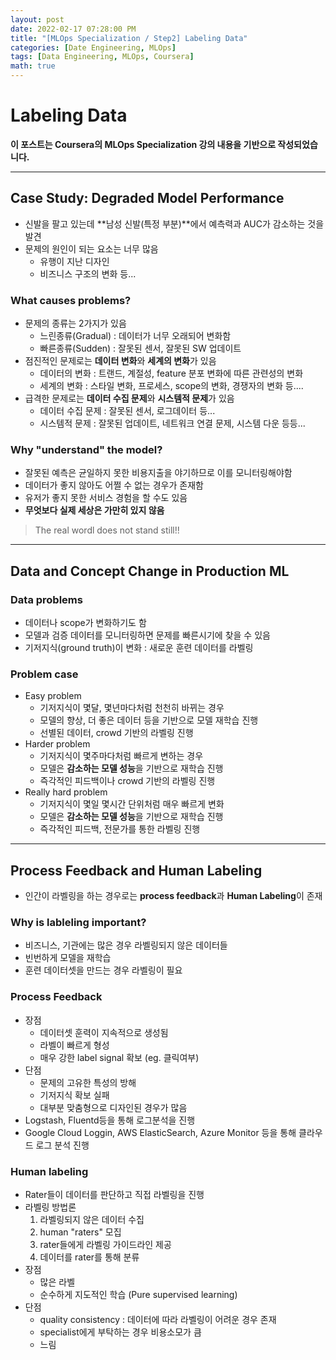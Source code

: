 ```yaml
---
layout: post
date: 2022-02-17 07:28:00 PM
title: "[MLOps Specialization / Step2] Labeling Data"
categories: [Date Engineering, MLOps]
tags: [Data Engineering, MLOps, Coursera]
math: true
---
```


# Labeling Data

**이 포스트는 Coursera의 MLOps Specialization 강의 내용을 기반으로 작성되었습니다.**

---

## Case Study: Degraded Model Performance

- 신발을 팔고 있는데 **남성 신발(특정 부분)**에서 예측력과 AUC가 감소하는 것을 발견
- 문제의 원인이 되는 요소는 너무 많음
  - 유행이 지난 디자인
  - 비즈니스 구조의 변화 등...

### What causes problems?

- 문제의 종류는 2가지가 있음
  - 느린종류(Gradual) : 데이터가 너무 오래되어 변화함
  - 빠른종류(Sudden) : 잘못된 센서, 잘못된 SW 업데이트
- 점진적인 문제로는 **데이터 변화**와 **세계의 변화**가 있음
  - 데이터의 변화 : 트랜드, 계절성, feature 분포 변화에 따른 관련성의 변화
  - 세계의 변화 : 스타일 변화, 프로세스, scope의 변화, 경쟁자의 변화 등....
- 급격한 문제로는 **데이터 수집 문제**와 **시스템적 문제**가 있음
  - 데이터 수집 문제 : 잘못된 센서, 로그데이터 등...
  - 시스템적 문제 : 잘못된 업데이트, 네트워크 연결 문제, 시스템 다운 등등...

### Why "understand" the model?

- 잘못된 예측은 균일하지 못한 비용지출을 야기하므로 이를 모니터링해야함
- 데이터가 좋지 않아도 어쩔 수 없는 경우가 존재함
- 유저가 좋지 못한 서비스 경험을 할 수도 있음
- **무엇보다 실제 세상은 가만히 있지 않음**

> The real wordl does not stand still!!

---

## Data and Concept Change in Production ML

### Data problems

- 데이터나 scope가 변화하기도 함
- 모델과 검증 데이터를 모니터링하면 문제를 빠른시기에 찾을 수 있음
- 기저지식(ground truth)이 변화 : 새로운 훈련 데이터를 라벨링

### Problem case

- Easy problem
  - 기저지식이 몇달, 몇년마다처럼 천천히 바뀌는 경우
  - 모델의 향상, 더 좋은 데이터 등을 기반으로 모델 재학습 진행
  - 선별된 데이터, crowd 기반의 라벨링 진행
- Harder problem
  - 기저지식이 몇주마다처럼 빠르게 변하는 경우
  - 모델은 **감소하는 모델 성능**을 기반으로 재학습 진행
  - 즉각적인 피드백이나 crowd 기반의 라벨링 진행
- Really hard problem
  - 기저지식이 몇일 몇시간 단위처럼 매우 빠르게 변화
  - 모델은 **감소하는 모델 성능**을 기반으로 재학습 진행
  - 즉각적인 피드백, 전문가를 통한 라벨링 진행

---

## Process Feedback and Human Labeling

- 인간이 라벨링을 하는 경우로는 **process feedback**과 **Human Labeling**이 존재

### Why is lableling important?

- 비즈니스, 기관에는 많은 경우 라벨링되지 않은 데이터들
- 빈번하게 모델을 재학습
- 훈련 데이터셋을 만드는 경우 라벨링이 필요

### Process Feedback

- 장점
  - 데이터셋 훈력이 지속적으로 생성됨
  - 라벨이 빠르게 형성
  - 매우 강한 label signal 확보 (eg. 클릭여부)
- 단점
  - 문제의 고유한 특성의 방해
  - 기저지식 확보 실패
  - 대부분 맞춤형으로 디자인된 경우가 많음
- Logstash, Fluentd등을 통해 로그분석을 진행
- Google Cloud Loggin, AWS ElasticSearch, Azure Monitor 등을 통해 클라우드 로그 분석 진행

### Human labeling

- Rater들이 데이터를 판단하고 직접 라벨링을 진행
- 라벨링 방법론
  1. 라벨링되지 않은 데이터 수집
  2. human "raters" 모집
  3. rater들에게 라벨링 가이드라인 제공
  4. 데이터를 rater를 통해 분류
- 장점
  - 많은 라벨
  - 순수하게 지도적인 학습 (Pure supervised learning)
- 단점
  - quality consistency : 데이터에 따라 라벨링이 어려운 경우 존재
  - specialist에게 부탁하는 경우 비용소모가 큼
  - 느림

